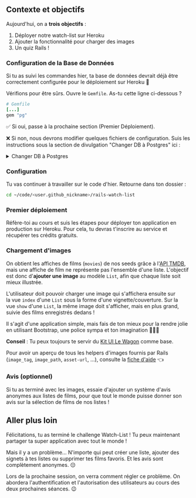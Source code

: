 ## Contexte et objectifs

Aujourd'hui, on a **trois objectifs** :

1. Déployer notre watch-list sur Heroku
2. Ajouter la fonctionnalité pour charger des images
3. Un quiz Rails !

### Configuration de la Base de Données

Si tu as suivi les commandes hier, ta base de données devrait déjà être correctement configurée pour le déploiement sur Heroku 🚀

Vérifions pour être sûrs. Ouvre le `Gemfile`. As-tu cette ligne ci-dessous ?

````ruby
# Gemfile
[...]
gem "pg"
````

✅ Si oui, passe à la prochaine section (Premier Déploiement).

❌ Si non, nous devrons modifier quelques fichiers de configuration. Suis les instructions sous la section de divulgation "Changer DB à Postgres" ici :

<details>
<summary markdown='span'>Changer DB à Postgres</summary>
Ouvre le fichier `config/database.yml`, **supprime** tout et remplace-le par :

````yaml
default: &default
  adapter: postgresql
  encoding: unicode
  pool: 5

development:
  <<: *default
  database: rails-watch-list_development

test:
  <<: *default
  database: rails-watch-list_test
````

Ouvre ton terminal et lance :

````bash
rails db:create
rails db:migrate
rails db:seed
````
</details>

### Configuration

Tu vas continuer à travailler sur le code d'hier. Retourne dans ton dossier :

```bash
cd ~/code/<user.github_nickname>/rails-watch-list
```

### Premier déploiement

Réfère-toi au cours et suis les étapes pour déployer ton application en production sur Heroku. Pour cela, tu devras t'inscrire au service et récupérer tes crédits gratuits.

### Chargement d'images

On obtient les affiches de films (`movies`) de nos seeds grâce à l'[API TMDB](https://developers.themoviedb.org/3), mais une affiche de film ne représente pas l'ensemble d'une liste. L'objectif est donc d'**ajouter une image** au modèle `List`, afin que chaque liste soit mieux illustrée.

L'utilisateur doit pouvoir charger une image qui s'affichera ensuite sur la vue `index` d'une `List` sous la forme d'une vignette/couverture. Sur la vue `show` d'une `List`, la même image doit s'afficher, mais en plus grand, suivie des films enregistrés dedans !

Il s'agit d'une application simple, mais fais de ton mieux pour la rendre jolie en utilisant Bootstrap, une police sympa et ton imagination 🎨😊🎨

**Conseil** : Tu peux toujours te servir du [Kit UI Le Wagon](https://uikit.lewagon.com/) comme base.

Pour avoir un aperçu de tous les helpers d'images fournis par Rails (`image_tag`, `image_path`, `asset-url`, ...), consulte la [fiche d'aide](https://kitt.lewagon.com/knowledge/cheatsheets/rails_image_helpers) 👈

### Avis (optionnel)

Si tu as terminé avec les images, essaie d'ajouter un système d'avis anonymes aux listes de films, pour que tout le monde puisse donner son avis sur la sélection de films de nos listes !

## Aller plus loin

Félicitations, tu as terminé le challenge Watch-List ! Tu peux maintenant partager ta super application avec tout le monde !

Mais il y a un problème... N'importe qui peut créer une liste, ajouter des signets à tes listes ou supprimer tes films favoris. Et les avis sont complètement anonymes. 😔

Lors de la prochaine session, on verra comment régler ce problème. On abordera l'authentification et l'autorisation des utilisateurs au cours des deux prochaines séances. 😉
